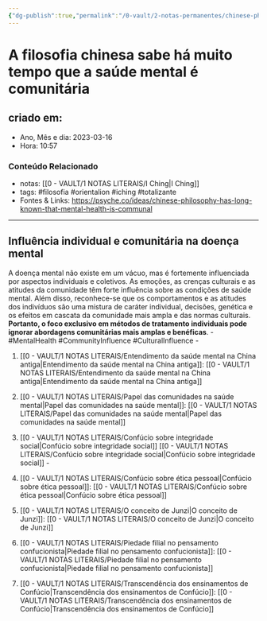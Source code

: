 ```yaml
---
{"dg-publish":true,"permalink":"/0-vault/2-notas-permanentes/chinese-philosophy-has-long-known-that-mental-health-is-communal/","tags":["permanente","filosofia","orientalion","iching","totalizante","MentalHealth","CommunityInfluence","CulturalInfluence"],"dgHomeLink":true,"dgShowLocalGraph":true,"dgShowFileTree":true,"dgEnableSearch":true}
---
```


# A filosofia chinesa sabe há muito tempo que a saúde mental é comunitária

## criado em: 

- Ano, Mês e dia: 2023-03-16
- Hora: 10:57

### Conteúdo Relacionado

- notas: [[0 - VAULT/1 NOTAS LITERAIS/I Ching\|I Ching]]
- tags: #filosofia #orientalion #iching #totalizante  
- Fontes & Links: https://psyche.co/ideas/chinese-philosophy-has-long-known-that-mental-health-is-communal
---
## Influência individual e comunitária na doença mental

A doença mental não existe em um vácuo, mas é fortemente influenciada por aspectos individuais e coletivos. As emoções, as crenças culturais e as atitudes da comunidade têm forte influência sobre as condições de saúde mental. Além disso, reconhece-se que os comportamentos e as atitudes dos indivíduos são uma mistura de caráter individual, decisões, genética e os efeitos em cascata da comunidade mais ampla e das normas culturais. **Portanto, o foco exclusivo em métodos de tratamento individuais pode ignorar abordagens comunitárias mais amplas e benéficas**. - #MentalHealth #CommunityInfluence #CulturalInfluence - 



1. [[0 - VAULT/1 NOTAS LITERAIS/Entendimento da saúde mental na China antiga\|Entendimento da saúde mental na China antiga]]: [[0 - VAULT/1 NOTAS LITERAIS/Entendimento da saúde mental na China antiga\|Entendimento da saúde mental na China antiga]]

2. [[0 - VAULT/1 NOTAS LITERAIS/Papel das comunidades na saúde mental\|Papel das comunidades na saúde mental]]: [[0 - VAULT/1 NOTAS LITERAIS/Papel das comunidades na saúde mental\|Papel das comunidades na saúde mental]]

3. [[0 - VAULT/1 NOTAS LITERAIS/Confúcio sobre integridade social\|Confúcio sobre integridade social]] [[0 - VAULT/1 NOTAS LITERAIS/Confúcio sobre integridade social\|Confúcio sobre integridade social]] - 

4. [[0 - VAULT/1 NOTAS LITERAIS/Confúcio sobre ética pessoal\|Confúcio sobre ética pessoal]]: [[0 - VAULT/1 NOTAS LITERAIS/Confúcio sobre ética pessoal\|Confúcio sobre ética pessoal]]

5. [[0 - VAULT/1 NOTAS LITERAIS/O conceito de Junzi\|O conceito de Junzi]]: [[0 - VAULT/1 NOTAS LITERAIS/O conceito de Junzi\|O conceito de Junzi]]
5. [[0 - VAULT/1 NOTAS LITERAIS/Piedade filial no pensamento confucionista\|Piedade filial no pensamento confucionista]]: [[0 - VAULT/1 NOTAS LITERAIS/Piedade filial no pensamento confucionista\|Piedade filial no pensamento confucionista]]
6. [[0 - VAULT/1 NOTAS LITERAIS/Transcendência dos ensinamentos de Confúcio\|Transcendência dos ensinamentos de Confúcio]]: [[0 - VAULT/1 NOTAS LITERAIS/Transcendência dos ensinamentos de Confúcio\|Transcendência dos ensinamentos de Confúcio]]